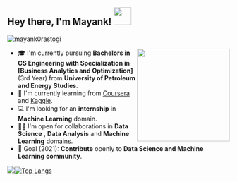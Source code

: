 ## Hey there, I'm Mayank! <img src="https://media.tenor.com/images/3b388fe03da271d2674faf85eb7c3fcd/tenor.gif" width=40 height=40 />  

<p align="left"> <img src="https://komarev.com/ghpvc/?username=mayank0rastogi" alt="mayank0rastogi" /> </p>

<img align='right' src="https://github.com/mayank0rastogi/mayank0rastogi/blob/main/AU5v.gif" width="210">

- 🎓 I'm currently pursuing **Bachelors in CS Engineering with Specialization in [Business Analytics and Optimization]** (3rd Year) from **University of Petroleum and Energy Studies**.
- 🌱 I'm currently learning from [Coursera](https://www.coursera.org/) and [Kaggle](https://www.kaggle.com/).
- 💻 I'm looking for an **internship** in **Machine Learning** domain.
- 🤝🏻 I'm open for collaborations in **Data Science** , **Data Analysis** and **Machine Learning** domains.
- 🎯 Goal (2021): **Contribute** openly to **Data Science and Machine Learning community**.

<img src = "https://github-readme-stats.vercel.app/api?username=mayank0rastogi&&show_icons=true&theme=radical">[![Top Langs](https://github-readme-stats.vercel.app/api/top-langs/?username=mayank0rastogi&layout=compact&theme=merko)](https://github.com/mayank0rastogi/github-readme-stats)




